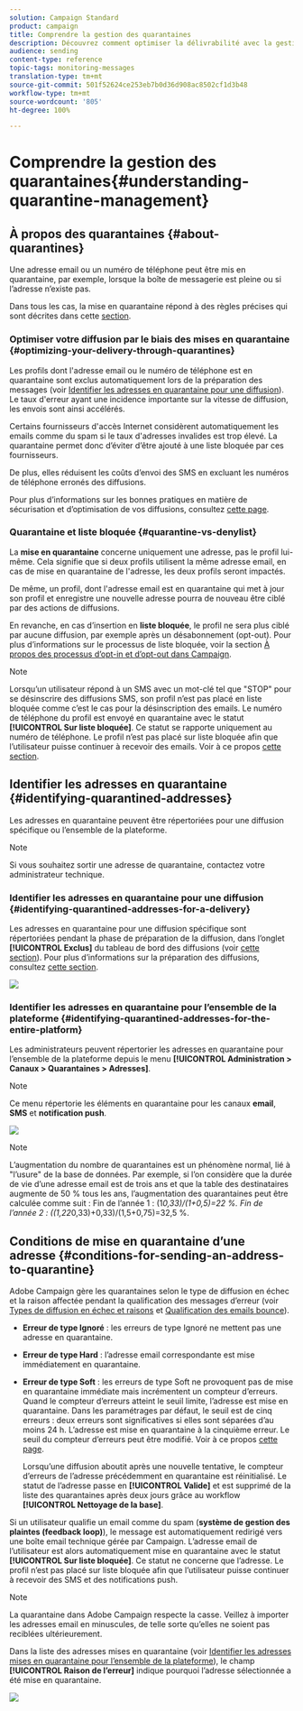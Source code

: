 ```yaml
---
solution: Campaign Standard
product: campaign
title: Comprendre la gestion des quarantaines
description: Découvrez comment optimiser la délivrabilité avec la gestion des quarantaines.
audience: sending
content-type: reference
topic-tags: monitoring-messages
translation-type: tm+mt
source-git-commit: 501f52624ce253eb7b0d36d908ac8502cf1d3b48
workflow-type: tm+mt
source-wordcount: '805'
ht-degree: 100%

---
```



# Comprendre la gestion des quarantaines{#understanding-quarantine-management}

## À propos des quarantaines {#about-quarantines}

Une adresse email ou un numéro de téléphone peut être mis en quarantaine, par exemple, lorsque la boîte de messagerie est pleine ou si l’adresse n’existe pas.

Dans tous les cas, la mise en quarantaine répond à des règles précises qui sont décrites dans cette [section](#conditions-for-sending-an-address-to-quarantine).

### Optimiser votre diffusion par le biais des mises en quarantaine     {#optimizing-your-delivery-through-quarantines}

Les profils dont l&#39;adresse email ou le numéro de téléphone est en quarantaine sont exclus automatiquement lors de la préparation des messages (voir [Identifier les adresses en quarantaine pour une diffusion](#identifying-quarantined-addresses-for-a-delivery)). Le taux d&#39;erreur ayant une incidence importante sur la vitesse de diffusion, les envois sont ainsi accélérés.

Certains fournisseurs d&#39;accès Internet considèrent automatiquement les emails comme du spam si le taux d&#39;adresses invalides est trop élevé. La quarantaine permet donc d’éviter d’être ajouté à une liste bloquée par ces fournisseurs.

De plus, elles réduisent les coûts d’envoi des SMS en excluant les numéros de téléphone erronés des diffusions.

Pour plus d’informations sur les bonnes pratiques en matière de sécurisation et d’optimisation de vos diffusions, consultez [cette page](https://docs.campaign.adobe.com/doc/standard/getting_started/fr/ACS_DeliveryBestPractices.html).

### Quarantaine et liste bloquée {#quarantine-vs-denylist}

La **mise en quarantaine** concerne uniquement une adresse, pas le profil lui-même. Cela signifie que si deux profils utilisent la même adresse email, en cas de mise en quarantaine de l&#39;adresse, les deux profils seront impactés.

De même, un profil, dont l&#39;adresse email est en quarantaine qui met à jour son profil et enregistre une nouvelle adresse pourra de nouveau être ciblé par des actions de diffusions.

En revanche, en cas d’insertion en **liste bloquée**, le profil ne sera plus ciblé par aucune diffusion, par exemple après un désabonnement (opt-out). Pour plus d’informations sur le processus de liste bloquée, voir la section [À propos des processus d’opt-in et d’opt-out dans Campaign](../../audiences/using/about-opt-in-and-opt-out-in-campaign.md).

>[!NOTE]
>
>Lorsqu’un utilisateur répond à un SMS avec un mot-clé tel que &quot;STOP&quot; pour se désinscrire des diffusions SMS, son profil n’est pas placé en liste bloquée comme c’est le cas pour la désinscription des emails. Le numéro de téléphone du profil est envoyé en quarantaine avec le statut **[!UICONTROL Sur liste bloquée]**. Ce statut se rapporte uniquement au numéro de téléphone. Le profil n’est pas placé sur liste bloquée afin que l’utilisateur puisse continuer à recevoir des emails. Voir à ce propos [cette section](../../channels/using/managing-incoming-sms.md#managing-stop-sms).

## Identifier les adresses en quarantaine     {#identifying-quarantined-addresses}

Les adresses en quarantaine peuvent être répertoriées pour une diffusion spécifique ou l’ensemble de la plateforme.

>[!NOTE]
>
>Si vous souhaitez sortir une adresse de quarantaine, contactez votre administrateur technique.

### Identifier les adresses en quarantaine pour une diffusion     {#identifying-quarantined-addresses-for-a-delivery}

Les adresses en quarantaine pour une diffusion spécifique sont répertoriées pendant la phase de préparation de la diffusion, dans l’onglet **[!UICONTROL Exclus]** du tableau de bord des diffusions (voir [cette section](../../sending/using/monitoring-a-delivery.md#exclusion-logs)). Pour plus d’informations sur la préparation des diffusions, consultez [cette section](../../sending/using/preparing-the-send.md).

![](assets/exclusion_logs.png)

### Identifier les adresses en quarantaine pour l’ensemble de la plateforme     {#identifying-quarantined-addresses-for-the-entire-platform}

Les administrateurs peuvent répertorier les adresses en quarantaine pour l’ensemble de la plateforme depuis le menu **[!UICONTROL Administration > Canaux > Quarantaines > Adresses]**.

>[!NOTE]
>
>Ce menu répertorie les éléments en quarantaine pour les canaux **email**, **SMS** et **notification push**.

![](assets/quarantines1.png)

>[!NOTE]
>
>L’augmentation du nombre de quarantaines est un phénomène normal, lié à &quot;l’usure&quot; de la base de données. Par exemple, si l’on considère que la durée de vie d’une adresse email est de trois ans et que la table des destinataires augmente de 50 % tous les ans, l’augmentation des quarantaines peut être calculée comme suit : Fin de l’année 1 : (1*0,33)/(1+0,5)=22 %. Fin de l’année 2 : ((1,22*0,33)+0,33)/(1,5+0,75)=32,5 %.

## Conditions de mise en quarantaine d’une adresse     {#conditions-for-sending-an-address-to-quarantine}

Adobe Campaign gère les quarantaines selon le type de diffusion en échec et la raison affectée pendant la qualification des messages d’erreur (voir [Types de diffusion en échec et raisons](../../sending/using/understanding-delivery-failures.md#delivery-failure-types-and-reasons) et [Qualification des emails bounce](../../sending/using/understanding-delivery-failures.md#bounce-mail-qualification)).

* **Erreur de type Ignoré** : les erreurs de type Ignoré ne mettent pas une adresse en quarantaine.
* **Erreur de type Hard** : l’adresse email correspondante est mise immédiatement en quarantaine.
* **Erreur de type Soft** : les erreurs de type Soft ne provoquent pas de mise en quarantaine immédiate mais incrémentent un compteur d’erreurs. Quand le compteur d’erreurs atteint le seuil limite, l’adresse est mise en quarantaine. Dans les paramétrages par défaut, le seuil est de cinq erreurs : deux erreurs sont significatives si elles sont séparées d’au moins 24 h. L’adresse est mise en quarantaine à la cinquième erreur. Le seuil du compteur d’erreurs peut être modifié. Voir à ce propos [cette page](../../administration/using/configuring-email-channel.md#email-channel-parameters).

   Lorsqu’une diffusion aboutit après une nouvelle tentative, le compteur d’erreurs de l’adresse précédemment en quarantaine est réinitialisé. Le statut de l’adresse passe en **[!UICONTROL Valide]** et est supprimé de la liste des quarantaines après deux jours grâce au workflow **[!UICONTROL Nettoyage de la base]**.

Si un utilisateur qualifie un email comme du spam (**système de gestion des plaintes (feedback loop)**), le message est automatiquement redirigé vers une boîte email technique gérée par Campaign. L’adresse email de l’utilisateur est alors automatiquement mise en quarantaine avec le statut **[!UICONTROL Sur liste bloquée]**. Ce statut ne concerne que l’adresse. Le profil n’est pas placé sur liste bloquée afin que l’utilisateur puisse continuer à recevoir des SMS et des notifications push.

>[!NOTE]
La quarantaine dans Adobe Campaign respecte la casse. Veillez à importer les adresses email en minuscules, de telle sorte qu’elles ne soient pas reciblées ultérieurement.

Dans la liste des adresses mises en quarantaine (voir [Identifier les adresses mises en quarantaine pour l’ensemble de la plateforme](#identifying-quarantined-addresses-for-the-entire-platform)), le champ **[!UICONTROL Raison de l’erreur]** indique pourquoi l’adresse sélectionnée a été mise en quarantaine.

![](assets/quarantines2.png)

